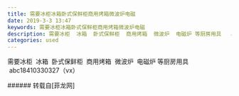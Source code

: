 ```yaml
---
title: 需要冰柜冰箱卧式保鲜柜商用烤箱微波炉电磁
date: 2019-3-3 13:47
keywords: 需要冰柜冰箱卧式保鲜柜商用烤箱微波炉电磁
description: 需要冰柜  冰箱  卧式保鲜柜  商用烤箱  微波炉  电磁炉 等厨房用具   abc18410330327（vx）
categories: used
---
```

<td class="t_f" id="postmessage_3147987">

需要冰柜  冰箱  卧式保鲜柜  商用烤箱  微波炉  电磁炉 等厨房用具   abc18410330327（vx）<br/>
</td>
###### 转载自[菲龙网]